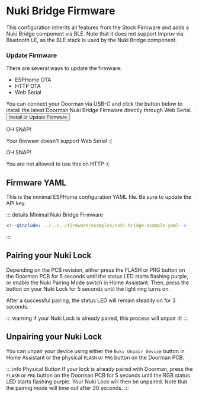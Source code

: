 # Nuki Bridge Firmware <Badge type="tip" text="Arduino Framework" />

This configuration inherits all features from the Stock Firmware and adds a Nuki Bridge component via BLE. Note that it does not support Improv via Bluetooth LE, as the BLE stack is used by the Nuki Bridge component.

### Update Firmware
There are several ways to update the firmware:
- ESPHome OTA <Badge type="warning" text="Requires ESPHome Dashboard" />
- HTTP OTA <Badge type="tip" text="Latest release build, no customization" />
- Web Serial <Badge type="tip" text="Latest release build, no customization" />

You can connect your Doorman via USB-C and click the button below to install the latest Doorman Nuki Bridge Firmware directly through Web Serial.
<esp-web-install-button manifest="../../firmware/release/doorman-nuki-bridge/manifest.json">
    <button slot="activate">
        <div class="custom-layout">
            <a class="btn">Install or Update Firmware</a>
        </div>
    </button>
    <div slot="unsupported">
        <div class="danger custom-block">
            <p class="custom-block-title">OH SNAP!</p>
            <p>Your Browser doesn't support Web Serial :(</p>
        </div>
    </div>
    <div slot="not-allowed">
        <div class="danger custom-block">
            <p class="custom-block-title">OH SNAP!</p>
            <p>You are not allowed to use this on HTTP :(</p>
        </div>
    </div>
</esp-web-install-button>

## Firmware YAML
This is the minimal ESPHome configuration YAML file. Be sure to update the API key.

::: details Minimal Nuki Bridge Firmware
```yaml
<!--@include: ../../../firmware/examples/nuki-bridge.example.yaml-->
```
:::

## Pairing your Nuki Lock
Depending on the PCB revision, either press the FLASH or PRG button on the Doorman PCB for 5 seconds until the status LED starts flashing purple, or enable the Nuki Pairing Mode switch in Home Assistant. Then, press the button on your Nuki Lock for 5 seconds until the light ring turns on.

After a successful pairing, the status LED will remain steadily on for 3 seconds.

::: warning
If your Nuki Lock is already paired, this process will unpair it!
:::

## Unpairing your Nuki Lock
You can unpair your device using either the `Nuki Unpair Device` button in Home Assistant or the physical `FLASH` or `PRG` button on the Doorman PCB.

::: info Physical Button
If your lock is already paired with Doorman, press the `FLASH` or `PRG` button on the Doorman PCB for 5 seconds until the RGB status LED starts flashing purple. Your Nuki Lock will then be unpaired. Note that the pairing mode will time out after 30 seconds.
:::

<!--@include: ./additions.md-->